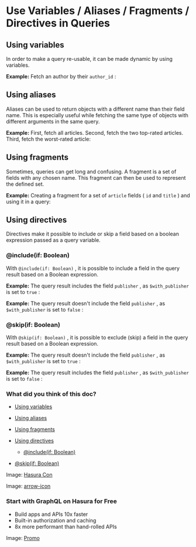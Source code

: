 # Use Variables / Aliases / Fragments / Directives in Queries

## Using variables​

In order to make a query re-usable, it can be made dynamic by using
variables.

 **Example:** Fetch an author by their `author_id` :

## Using aliases​

Aliases can be used to return objects with a different name than their
field name. This is especially useful while fetching the same type of
objects with different arguments in the same query.

 **Example:** First, fetch all articles. Second, fetch the two top-rated
articles. Third, fetch the worst-rated article:

## Using fragments​

Sometimes, queries can get long and confusing. A fragment is a set of
fields with any chosen name. This fragment can then be used to represent
the defined set.

 **Example:** Creating a fragment for a set of `article` fields ( `id` and `title` ) and using it in a query:

## Using directives​

Directives make it possible to include or skip a field based on a
boolean expression passed as a query variable.

### @include(if: Boolean)​

With `@include(if: Boolean)` , it is possible to include a field in the
query result based on a Boolean expression.

 **Example:** The query result includes the field `publisher` , as `$with_publisher` is set to `true` :

 **Example:** The query result doesn't include the field `publisher` , as `$with_publisher` is set to `false` :

### @skip(if: Boolean)​

With `@skip(if: Boolean)` , it is possible to exclude (skip) a field in
the query result based on a Boolean expression.

 **Example:** The query result doesn't include the field `publisher` , as `$with_publisher` is set to `true` :

 **Example:** The query result includes the field `publisher` , as `$with_publisher` is set to `false` :

### What did you think of this doc?

- [ Using variables ](https://hasura.io/docs/latest/queries/ms-sql-server/variables-aliases-fragments-directives/#using-variables)
- [ Using aliases ](https://hasura.io/docs/latest/queries/ms-sql-server/variables-aliases-fragments-directives/#using-aliases)
- [ Using fragments ](https://hasura.io/docs/latest/queries/ms-sql-server/variables-aliases-fragments-directives/#using-fragments)
- [ Using directives ](https://hasura.io/docs/latest/queries/ms-sql-server/variables-aliases-fragments-directives/#using-directives)
    - [ @include(if: Boolean) ](https://hasura.io/docs/latest/queries/ms-sql-server/variables-aliases-fragments-directives/#includeif-boolean)

- [ @skip(if: Boolean) ](https://hasura.io/docs/latest/queries/ms-sql-server/variables-aliases-fragments-directives/#skipif-boolean)


Image: [ Hasura Con ](https://res.cloudinary.com/dh8fp23nd/image/upload/v1686154570/hasura-con-2023/has-con-light-date_r2a2ud.png)

Image: [ arrow-icon ](https://res.cloudinary.com/dh8fp23nd/image/upload/v1683723549/main-web/chevron-right_ldbi7d.png)

### Start with GraphQL on Hasura for Free

- Build apps and APIs 10x faster
- Built-in authorization and caching
- 8x more performant than hand-rolled APIs


Image: [ Promo ](https://hasura.io/docs/assets/images/hasura-free-ff60e409244e0ea12b5a3045d1a9096b.png)